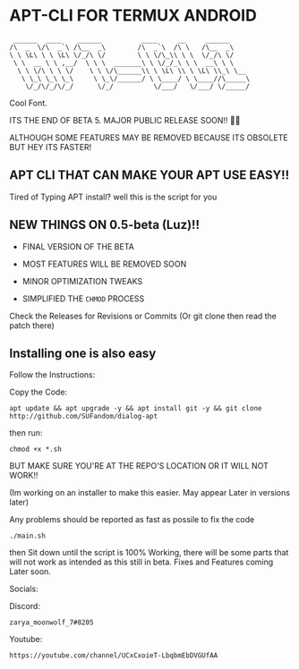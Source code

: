 # APT-CLI FOR TERMUX ANDROID

```
 ______  ____    ______          ____     __     ______     
/\  _  \/\  _`\ /\__  _\        /\  _`\  /\ \   /\__  _\    
\ \ \L\ \ \ \L\ \/_/\ \/        \ \ \/\_\\ \ \  \/_/\ \/    
 \ \  __ \ \ ,__/  \ \ \  _______\ \ \/_/_\ \ \  __\ \ \    
  \ \ \/\ \ \ \/    \ \ \/\______\\ \ \L\ \\ \ \L\ \\_\ \__ 
   \ \_\ \_\ \_\     \ \_\/______/ \ \____/ \ \____//\_____\
    \/_/\/_/\/_/      \/_/          \/___/   \/___/ \/_____/
```

Cool Font.

ITS THE END OF BETA 5. MAJOR PUBLIC RELEASE SOON!! 🎉🎉

ALTHOUGH SOME FEATURES MAY BE REMOVED BECAUSE ITS OBSOLETE BUT HEY ITS FASTER!

## APT CLI THAT CAN MAKE YOUR APT USE EASY!!
Tired of Typing APT install? well this is the script for you

## NEW THINGS ON 0.5-beta (Luz)!!

- FINAL VERSION OF THE BETA

- MOST FEATURES WILL BE REMOVED SOON

- MINOR OPTIMIZATION TWEAKS

- SIMPLIFIED THE ``CHMOD`` PROCESS

Check the Releases for Revisions or Commits (Or git clone then read the patch there)


## Installing one is also easy

Follow the Instructions:

Copy the Code:

```
apt update && apt upgrade -y && apt install git -y && git clone http://github.com/SUFandom/dialog-apt
```

then run:

```
chmod +x *.sh
```
BUT MAKE SURE YOU'RE AT THE REPO'S LOCATION OR IT WILL NOT WORK!! 

(Im working on an installer to make this easier. May appear Later in versions later)


Any problems should be reported as fast as possile to fix the code



```
./main.sh 
```

then Sit down until the script is 100% Working, there will be some parts that will not work as intended as this still in beta. Fixes and Features coming Later soon.


Socials:

Discord:
```
zarya_moonwolf_7#8205
```
Youtube: 
```
https://youtube.com/channel/UCxCxoieT-LbqbmEbDVGUfAA
```
